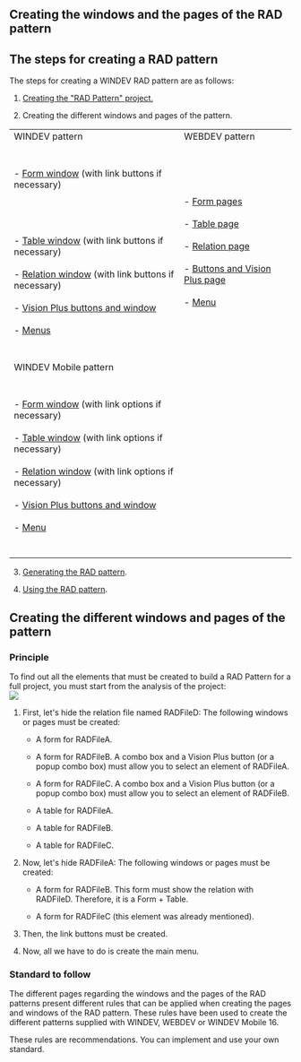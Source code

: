 


## Creating the windows and the pages of the RAD pattern
			



<a name="NOTE1"></a>
<a name="NOTE1_1"></a>


## The steps for creating a RAD pattern
<a name="the_steps_for_creating_rad_pattern_ELTTEXTE000156"></a>
The steps for creating a WINDEV RAD pattern are as follows:

1. [Creating the "RAD Pattern" project.](../Editeurs/2031021.md)

2. Creating the different windows and pages of the pattern. 
	


|   |   |
| --- | --- |
| WINDEV pattern | WEBDEV pattern |
| <br><br>	- [Form window](../Editeurs/2031025.md) (with link buttons if necessary)<br><br><br><br><br>	- [Table window](../Editeurs/2031026.md) (with link buttons if necessary)<br><br>	- [Relation window](../Editeurs/2031027.md) (with link buttons if necessary)<br><br>	- [Vision Plus buttons and window](../Editeurs/2031029.md)<br><br>	- [Menus](../Editeurs/2031030.md)<br><br><br> | <br><br>	- [Form pages](../Editeurs/2031031.md)<br><br>	- [Table page](../Editeurs/2031032.md)<br><br>	- [Relation page](../Editeurs/2031033.md)<br><br>	- [Buttons and Vision Plus page](../Editeurs/2031035.md)<br><br>	- [Menu](../Editeurs/2031034.md)<br><br><br> |
| WINDEV Mobile pattern |
| <br><br>	- [Form window](../Editeurs/2031036.md) (with link options if necessary)<br><br>	- [Table window](../Editeurs/2031037.md) (with link options if necessary)<br><br>	- [Relation window](../Editeurs/2031038.md) (with link options if necessary)<br><br>	- [Vision Plus buttons and window](../Editeurs/2031040.md)<br><br>	- [Menu](../Editeurs/2031041.md)<br><br><br> |



3. [Generating the RAD pattern](../Editeurs/2031023.md).

4. [Using the RAD pattern](../Editeurs/2031024.md).




<a name="NOTE2"></a>
<a name="NOTE2_1"></a>


## Creating the different windows and pages of the pattern
<a name="creating_the_different_windows_and_pages_the_pattern_ELTTEXTE000180"></a>


### Principle
<a name="principle_ELTPARAGRAPHE000082"></a>

To find out all the elements that must be created to build a RAD Pattern for a full project, you must start from the analysis of the project: <br>![](https://doc.pcsoft.fr/en-US/images/image.awp?langid=3&name=RAD_Pattern.gif)


1. First, let's hide the relation file named RADFileD: The following windows or pages must be created:

	- A form for RADFileA.

	- A form for RADFileB. A combo box and a Vision Plus button (or a popup combo box) must allow you to select an element of RADFileA.

	- A form for RADFileC. A combo box and a Vision Plus button (or a popup combo box) must allow you to select an element of RADFileB.

	- A table for RADFileA.

	- A table for RADFileB.

	- A table for RADFileC.




2. Now, let's hide RADFileA: The following windows or pages must be created:

	- A form for RADFileB. This form must show the relation with RADFileD. Therefore, it is a Form + Table.  

	- A form for RADFileC (this element was already mentioned).




3. Then, the link buttons must be created.

4. Now, all we have to do is create the main menu.



<a name="NOTE2_2"></a>


### Standard to follow
<a name="standard_follow_ELTPARAGRAPHE000105"></a>

The different pages regarding the windows and the pages of the RAD patterns present different rules that can be applied when creating the pages and windows of the RAD pattern. These rules have been used to create the different patterns supplied with WINDEV, WEBDEV or WINDEV Mobile 16.

These rules are recommendations. You can implement and use your own standard.


